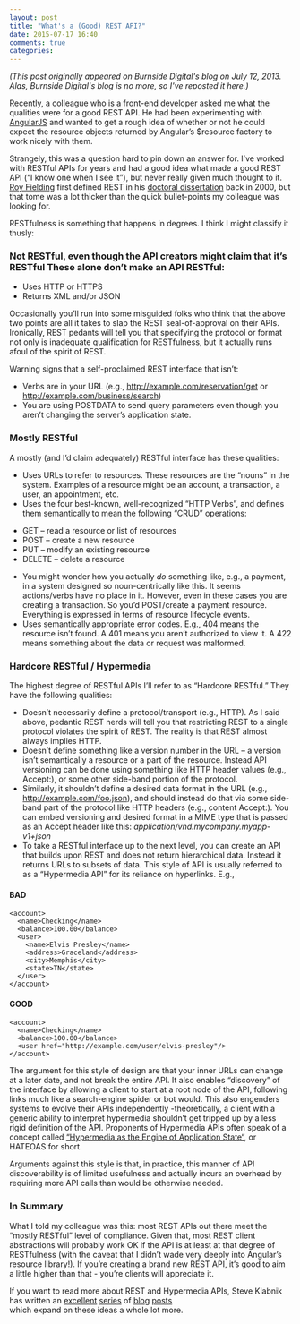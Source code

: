 ```yaml
---
layout: post
title: "What's a (Good) REST API?"
date: 2015-07-17 16:40
comments: true
categories: 
---
```


_(This post originally appeared on Burnside Digital's blog on July 12, 2013.
Alas, Burnside Digital's blog is no more, so I've reposted it here.)_
 
Recently, a colleague who is a front-end developer asked me what the qualities 
were for a good REST API. He had been experimenting with 
[AngularJS](http://angularjs.org) and wanted 
to get a rough idea of whether or not he could expect the resource objects 
returned by Angular’s $resource factory to work nicely with them.

Strangely, this was a question hard to pin down an answer for. I’ve worked with 
RESTful APIs for years and had a good idea what made a good REST API (“I know 
one when I see it”), but never really given much thought to it. 
[Roy Fielding](http://web.archive.org/web/20140707035207/http://en.wikipedia.org/wiki/Roy_Fielding)
first defined REST in his 
[doctoral dissertation](http://web.archive.org/web/20140707035207/http://www.ics.uci.edu/~fielding/pubs/dissertation/rest_arch_style.htm)
back in 2000, but that tome was a lot thicker than the quick bullet-points my 
colleague was looking for.

RESTfulness is something that happens in degrees. I think I might classify it 
thusly:

### Not RESTful, even though the API creators might claim that it’s RESTful These alone don’t make an API RESTful:

* Uses HTTP or HTTPS
* Returns XML and/or JSON

Occasionally you’ll run into some misguided folks who think that the above two 
points are all it takes to slap the REST seal-of-approval on their APIs. 
Ironically, REST pedants will tell you that specifying the protocol or format 
not only is inadequate qualification for RESTfulness, but it actually runs 
afoul of the spirit of REST.

Warning signs that a self-proclaimed REST interface that isn’t:

* Verbs are in your URL (e.g., http://example.com/reservation/get or http://example.com/business/search)
* You are using POSTDATA to send query parameters even though you aren’t changing the server’s application state.

### Mostly RESTful
A mostly (and I’d claim adequately) RESTful interface has these qualities:

* Uses URLs to refer to resources. These resources are the “nouns” in the 
system. Examples of a resource might be an account, a transaction, a user, 
an appointment, etc.
* Uses the four best-known, well-recognized “HTTP Verbs”, and defines them 
semantically to mean the following “CRUD” operations:
 - GET – read a resource or list of resources
 - POST – create a new resource
 - PUT – modify an existing resource
 - DELETE – delete a resource
* You might wonder how you actually *do* something like, e.g., a payment, in a 
system designed so noun-centrically like this. It seems actions/verbs have no 
place in it. However, even in these cases you are creating a transaction. So 
you’d POST/create a payment resource. Everything is expressed in terms of 
resource lifecycle events.
* Uses semantically appropriate error codes. E.g., 404 means the resource isn’t 
found. A 401 means you aren’t authorized to view it. A 422 means something 
about the data or request was malformed.

### Hardcore RESTful / Hypermedia
The highest degree of RESTful APIs I’ll refer to as “Hardcore RESTful.” They 
have the following qualities:

* Doesn’t necessarily define a protocol/transport (e.g., HTTP). As I said 
above, pedantic REST nerds will tell you that restricting REST to a single 
protocol violates the spirit of REST. The reality is that REST almost always 
implies HTTP.
* Doesn’t define something like a version number in the URL – a version isn’t 
semantically a resource or a part of the resource. Instead API versioning can be 
done using something like HTTP header values (e.g., Accept:), or some other 
side-band portion of the protocol.
* Similarly, it shouldn’t define a desired data format in the URL 
(e.g., http://example.com/foo.json), and should instead do that via some 
side-band part of the protocol like HTTP headers (e.g., content Accept:). You 
can embed versioning and desired format in a MIME type that is passed as an 
Accept header like this: *application/vnd.mycompany.myapp-v1+json*
* To take a RESTful interface up to the next level, you can create an API that 
builds upon REST and does not return hierarchical data. Instead it returns URLs 
to subsets of data. This style of API is usually referred to as a “Hypermedia 
API” for its reliance on hyperlinks. E.g.,

#### BAD
```
<account>
  <name>Checking</name>
  <balance>100.00</balance>
  <user>
    <name>Elvis Presley</name>
    <address>Graceland</address>
    <city>Memphis</city>
    <state>TN</state>
  </user>
</account>
```

#### GOOD
```
<account>
  <name>Checking</name>
  <balance>100.00</balance>
  <user href="http://example.com/user/elvis-presley"/>
</account>
```
The argument for this style of design are that your inner URLs can change at a 
later date, and not break the entire API. It also enables “discovery” of the 
interface by allowing a client to start at a root node of the API, following 
links much like a search-engine spider or bot would. This also engenders systems 
to evolve their APIs independently -theoretically, a client with a generic 
ability to interpret hypermedia shouldn’t get tripped up by a less rigid 
definition of the API. Proponents of Hypermedia APIs often speak of a concept 
called 
[“Hypermedia as the Engine of Application State“](http://web.archive.org/web/20140707035207/http://en.wikipedia.org/wiki/HATEOAS), 
or HATEOAS for short.

Arguments against this style is that, in practice, this manner of API 
discoverability is of limited usefulness and actually incurs an overhead by 
requiring more API calls than would be otherwise needed.

### In Summary

What I told my colleague was this: most REST APIs out there meet the “mostly 
RESTful” level of compliance. Given that, most REST client abstractions will 
probably work OK if the API is at least at that degree of RESTfulness (with the 
caveat that I didn’t wade very deeply into Angular’s resource library!). If 
you’re creating a brand new REST API, it’s good to aim a little higher than 
that - you’re clients will appreciate it.

If you want to read more about REST and Hypermedia APIs, Steve Klabnik has 
written an 
[excellent](http://web.archive.org/web/20140707035207/http://blog.steveklabnik.com/posts/2011-07-03-nobody-understands-rest-or-http)
[series](http://web.archive.org/web/20140707035207/http://blog.steveklabnik.com/posts/2011-08-07-some-people-understand-rest-and-http) of 
[blog](http://web.archive.org/web/20140707035207/http://blog.steveklabnik.com/posts/2012-02-23-rest-is-over) 
[posts](http://web.archive.org/web/20140707035207/http://blog.steveklabnik.com/posts/2012-02-13-an-api-ontology)  
which expand on these ideas a whole lot more.